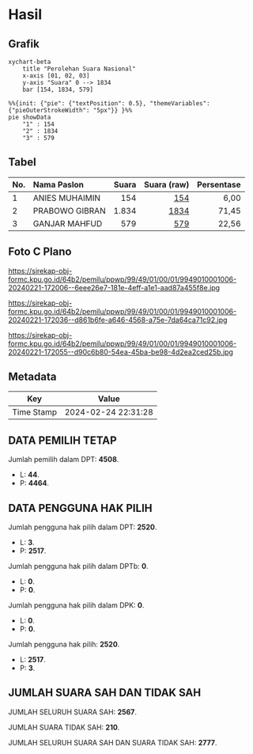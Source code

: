 # Hasil

## Grafik

```mermaid
xychart-beta
    title "Perolehan Suara Nasional"
    x-axis [01, 02, 03]
    y-axis "Suara" 0 --> 1834
    bar [154, 1834, 579]
```

```mermaid
%%{init: {"pie": {"textPosition": 0.5}, "themeVariables": {"pieOuterStrokeWidth": "5px"}} }%%
pie showData
    "1" : 154
    "2" : 1834
    "3" : 579
```

## Tabel

| No. | Nama Paslon    | Suara | Suara (raw) | Persentase |
|:--- |:-------------- | -----:| -----------:| ----------:|
| 1   | ANIES MUHAIMIN | 154   | [154][p-1]  | 6,00       |
| 2   | PRABOWO GIBRAN | 1.834 | [1834][p-2] | 71,45      |
| 3   | GANJAR MAHFUD  | 579   | [579][p-3]  | 22,56      |


[p-1]: https://github.com/gigit-pemilu/pemilu-2024/blob/main/pilpres/hitung-suara/sub/99-luar-negeri/sub/49-hong-kong-republik-rakyat-tiongkok/sub/01-hong-kong-republik-rakyat-tiongkok/sub/0001-hong-kong-republik-rakyat-tiongkok/sub/006-pos-002/sub/paslon-1.txt
[p-2]: https://github.com/gigit-pemilu/pemilu-2024/blob/main/pilpres/hitung-suara/sub/99-luar-negeri/sub/49-hong-kong-republik-rakyat-tiongkok/sub/01-hong-kong-republik-rakyat-tiongkok/sub/0001-hong-kong-republik-rakyat-tiongkok/sub/006-pos-002/sub/paslon-2.txt
[p-3]: https://github.com/gigit-pemilu/pemilu-2024/blob/main/pilpres/hitung-suara/sub/99-luar-negeri/sub/49-hong-kong-republik-rakyat-tiongkok/sub/01-hong-kong-republik-rakyat-tiongkok/sub/0001-hong-kong-republik-rakyat-tiongkok/sub/006-pos-002/sub/paslon-3.txt

## Foto C Plano

https://sirekap-obj-formc.kpu.go.id/64b2/pemilu/ppwp/99/49/01/00/01/9949010001006-20240221-172006--6eee26e7-181e-4eff-a1e1-aad87a455f8e.jpg

https://sirekap-obj-formc.kpu.go.id/64b2/pemilu/ppwp/99/49/01/00/01/9949010001006-20240221-172036--d861b6fe-a646-4568-a75e-7da64ca71c92.jpg

https://sirekap-obj-formc.kpu.go.id/64b2/pemilu/ppwp/99/49/01/00/01/9949010001006-20240221-172055--d90c6b80-54ea-45ba-be98-4d2ea2ced25b.jpg


## Metadata

| Key        | Value               |
| ---------- | ------------------- |
| Time Stamp | 2024-02-24 22:31:28 |


## DATA PEMILIH TETAP

Jumlah pemilih dalam DPT: **4508**.
 * L: **44**.
 * P: **4464**.

## DATA PENGGUNA HAK PILIH

Jumlah pengguna hak pilih dalam DPT: **2520**.
 * L: **3**.
 * P: **2517**.

Jumlah pengguna hak pilih dalam DPTb: **0**.
 * L: **0**.
 * P: **0**.

Jumlah pengguna hak pilih dalam DPK: **0**.
 * L: **0**.
 * P: **0**.

Jumlah pengguna hak pilih: **2520**.
 * L: **2517**.
 * P: **3**.

## JUMLAH SUARA SAH DAN TIDAK SAH

JUMLAH SELURUH SUARA SAH: **2567**.

JUMLAH SUARA TIDAK SAH: **210**.

JUMLAH SELURUH SUARA SAH DAN SUARA TIDAK SAH: **2777**.


